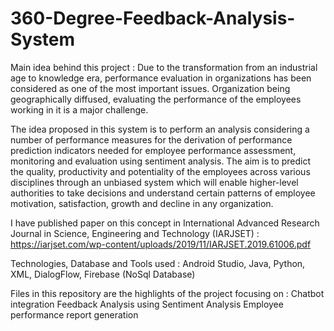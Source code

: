 # 360-Degree-Feedback-Analysis-System
Main idea behind this project :
Due to the transformation from an industrial age to knowledge era, performance evaluation in organizations has been considered as one of the most important issues. Organization being geographically diffused, evaluating the performance of the employees working in it is a major challenge.

The idea proposed in this system is to perform an analysis considering a number of performance measures for the derivation of performance prediction indicators needed for employee performance assessment, monitoring and evaluation using sentiment analysis. The aim is to predict the quality, productivity and potentiality of the employees across various disciplines through an unbiased system which will enable higher-level authorities to take decisions and understand certain patterns of employee motivation, satisfaction, growth and decline in any organization.

I have published paper on this concept in International Advanced Research Journal in Science, Engineering and Technology (IARJSET) :
https://iarjset.com/wp-content/uploads/2019/11/IARJSET.2019.61006.pdf

Technologies, Database and Tools used :
Android Studio, Java, Python, XML, DialogFlow, Firebase (NoSql Database)

Files in this repository are the highlights of the project focusing on :
Chatbot integration
Feedback Analysis using Sentiment Analysis
Employee performance report generation
